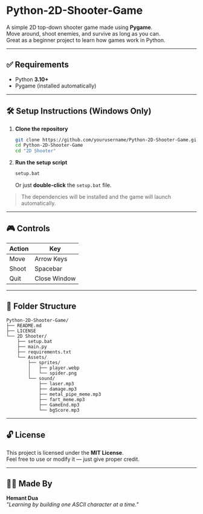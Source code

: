 # Python-2D-Shooter-Game

A simple 2D top-down shooter game made using **Pygame**.  
Move around, shoot enemies, and survive as long as you can.  
Great as a beginner project to learn how games work in Python.

---

## ✅ Requirements

- Python **3.10+**
- Pygame (installed automatically)

---

## 🛠 Setup Instructions (Windows Only)

1. **Clone the repository**
   ```bash
   git clone https://github.com/yourusername/Python-2D-Shooter-Game.git
   cd Python-2D-Shooter-Game
   cd "2D Shooter"
   ```

2. **Run the setup script**
   ```bash
   setup.bat
   ```
   Or just **double-click** the `setup.bat` file.

> The dependencies will be installed and the game will launch automatically.

---

## 🎮 Controls

| Action | Key         |
|--------|-------------|
| Move   | Arrow Keys  |
| Shoot  | Spacebar    |
| Quit   | Close Window |

---

## 📁 Folder Structure

```
Python-2D-Shooter-Game/
├── README.md
├── LICENSE
└── 2D Shooter/
    ├── setup.bat
    ├── main.py
    ├── requirements.txt
    └── Assets/
        ├── sprites/
        │   ├── player.webp
        │   └── spider.png
        └── sound/
            ├── laser.mp3
            ├── damage.mp3
            ├── metal_pipe_meme.mp3
            ├── fart_meme.mp3
            ├── GameEnd.mp3
            └── bgScore.mp3

```

---

## 🔓 License

This project is licensed under the **MIT License**.  
Feel free to use or modify it — just give proper credit.

---

## 👨‍💻 Made By

**Hemant Dua**  
*"Learning by building one ASCII character at a time."*
